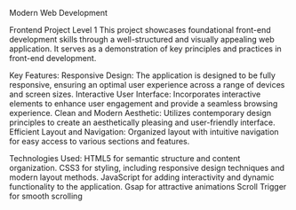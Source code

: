 Modern Web Development 

Frontend Project Level 1
This project showcases foundational front-end development skills through a well-structured and visually appealing web application. It serves as a demonstration of key principles and practices in front-end development.

Key Features:
Responsive Design: The application is designed to be fully responsive, ensuring an optimal user experience across a range of devices and screen sizes.
Interactive User Interface: Incorporates interactive elements to enhance user engagement and provide a seamless browsing experience.
Clean and Modern Aesthetic: Utilizes contemporary design principles to create an aesthetically pleasing and user-friendly interface.
Efficient Layout and Navigation: Organized layout with intuitive navigation for easy access to various sections and features.

Technologies Used:
HTML5 for semantic structure and content organization.
CSS3 for styling, including responsive design techniques and modern layout methods.
JavaScript for adding interactivity and dynamic functionality to the application.
Gsap for attractive animations 
Scroll Trigger for smooth scrolling 
